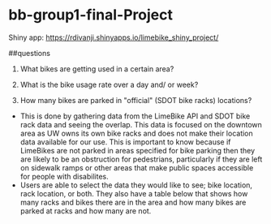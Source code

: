 # bb-group1-final-Project

Shiny app: https://rdivanji.shinyapps.io/limebike_shiny_project/

##questions
1) What bikes are getting used in a certain area? 

2) What is the bike usage rate over a day and/ or week?

3) How many bikes are parked in "official" (SDOT bike racks) locations?
  - This is done by gathering data from the LimeBike API and SDOT bike rack data and seeing the overlap. This data is focused on the downtown area as UW owns its own bike racks and does not make their location data available for our use. This is important to know because if LimeBikes are not parked in areas specified for bike parking then they are likely to be an obstruction for pedestrians, particularly if they are left on sidewalk ramps or other areas that make public spaces accessible for people with disabilites. 
  - Users are able to select the data they would like to see; bike location, rack location, or both. They also have a table below that shows how many racks and bikes there are in the area and how many bikes are parked at racks and how many are not. 
